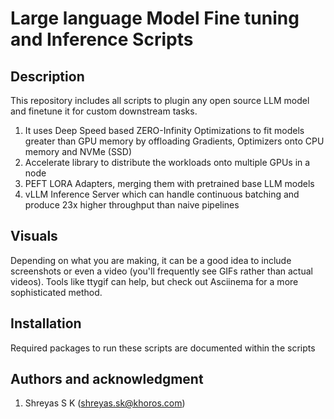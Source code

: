 # Large language Model Fine tuning and Inference Scripts

## Description
This repository includes all scripts to plugin any open source LLM model and finetune it for custom downstream tasks.
1. It uses Deep Speed based ZERO-Infinity Optimizations to fit models greater than GPU memory by offloading Gradients, Optimizers onto CPU memory and NVMe (SSD)
2. Accelerate library to distribute the workloads onto multiple GPUs in a node
3. PEFT LORA Adapters, merging them with pretrained base LLM models
4. vLLM Inference Server which can handle continuous batching and produce 23x higher throughput than naive pipelines

## Visuals
Depending on what you are making, it can be a good idea to include screenshots or even a video (you'll frequently see GIFs rather than actual videos). Tools like ttygif can help, but check out Asciinema for a more sophisticated method.

## Installation
Required packages to run these scripts are documented within the scripts

## Authors and acknowledgment
1) Shreyas S K (shreyas.sk@khoros.com)
